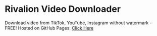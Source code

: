 # Rivalion Video Downloader
Download video from TikTok, YouTube, Instagram without watermark - FREE!
Hosted on GitHub Pages: [Click Here](https://muhamadrivalx.github.io/rivalion-downloader/)
